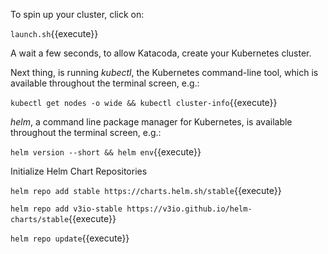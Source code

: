 To spin up your cluster, click on:

`launch.sh`{{execute}}

A wait a few seconds, to allow Katacoda, create your Kubernetes cluster.

Next thing, is running *kubectl*, the Kubernetes command-line tool, which is available throughout the terminal screen, e.g.:

`kubectl get nodes -o wide && kubectl cluster-info`{{execute}}

*helm*, a command line package manager for Kubernetes, is available throughout the terminal screen, e.g.:

`helm version --short && helm env`{{execute}}

Initialize Helm Chart Repositories

`helm repo add stable https://charts.helm.sh/stable`{{execute}}

`helm repo add v3io-stable https://v3io.github.io/helm-charts/stable`{{execute}}

`helm repo update`{{execute}}

